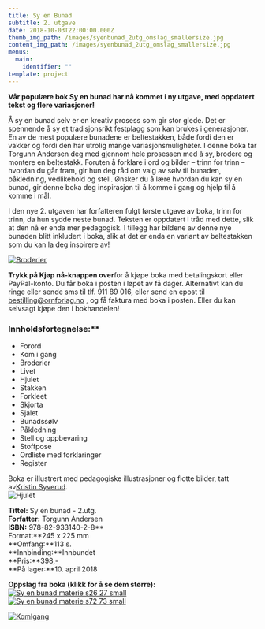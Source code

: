 ```yaml
---
title: Sy en Bunad
subtitle: 2. utgave
date: 2018-10-03T22:00:00.000Z
thumb_img_path: /images/syenbunad_2utg_omslag_smallersize.jpg
content_img_path: /images/syenbunad_2utg_omslag_smallersize.jpg
menus:
  main:
    identifier: ""
template: project
---
```

**Vår populære bok Sy en bunad har nå kommet i ny utgave, med oppdatert tekst og flere variasjoner!**

Å sy en bunad selv er en kreativ prosess som gir stor glede. Det er spennende å sy et tradisjonsrikt festplagg som kan brukes i generasjoner. En av de mest populære bunadene er beltestakken, både fordi den er vakker og fordi den har utrolig mange variasjonsmuligheter. I denne boka tar Torgunn Andersen deg med gjennom hele prosessen med å sy, brodere og montere en beltestakk. Foruten å forklare i ord og bilder – trinn for trinn – hvordan du går fram, gir hun deg råd om valg av sølv til bunaden, påkledning, vedlikehold og stell. Ønsker du å lære hvordan du kan sy en bunad, gir denne boka deg inspirasjon til å komme i gang og hjelp til å komme i mål.

I den nye 2. utgaven har forfatteren fulgt første utgave av boka, trinn for trinn, da hun sydde neste bunad. Teksten er oppdatert i tråd med dette, slik at den nå er enda mer pedagogisk. I tillegg har bildene av denne nye bunaden blitt inkludert i boka, slik at det er enda en variant av beltestakken som du kan la deg inspirere av!

[![Broderier](https://ornforlag.no/static/fee959d4b93e091dd58bee8d5b8812dc/466da/Broderier.png "Broderier")](https://ornforlag.no/static/fee959d4b93e091dd58bee8d5b8812dc/466da/Broderier.png)

**Trykk på Kjøp nå-knappen over**for å kjøpe boka med betalingskort eller PayPal-konto. Du får boka i posten i løpet av få dager. Alternativt kan du ringe eller sende sms til tlf. 911 89 016, eller send en epost til [bestilling@ornforlag.no](mailto:bestilling@ornforlag.no?subject=Bestilling%20av%20Sy%20en%20bunad) , og få faktura med boka i posten. Eller du kan selvsagt kjøpe den i bokhandelen!

### Innholdsfortegnelse:\*\*

* Forord
* Kom i gang
* Broderier
* Livet
* Hjulet
* Stakken
* Forkleet
* Skjorta
* Sjalet
* Bunadssølv
* Påkledning
* Stell og oppbevaring
* Stoffpose
* Ordliste med forklaringer
* Register

Boka er illustrert med pedagogiske illustrasjoner og flotte bilder, tatt av[Kristin Syverud](https://www.syverudfoto.no/).\
![Hjulet](https://ornforlag.no/static/55db05a5e8c3dac39343fc139f659ba0/466da/Hjulet.png "Hjulet")

**Tittel:** Sy en bunad - 2.utg.\
**Forfatter:** Torgunn Andersen\
**ISBN:** 978-82-933140-2-8**\
Format:**245 x 225 mm\
**Omfang:**113 s.\
**Innbinding:**Innbundet\
**Pris:**398,-\
**På lager:**10. april 2018

**Oppslag fra boka (klikk for å se dem større):**\
[![Sy en bunad materie s26 27 small](https://ornforlag.no/static/e1fd9bf3fd7661d6b22bc8ca927fbeae/55feb/Sy_en_bunad_materie_s26-27_small.jpg "Sy en bunad materie s26 27 small")](https://ornforlag.no/SyEnBunad/Sy_en_bunad_materie_s26-27_med.jpg)\
[![Sy en bunad materie s72 73 small](https://ornforlag.no/static/e4bc896a0730ba4c660c909d3e74a0a5/55feb/Sy_en_bunad_materie_s72-73_small.jpg "Sy en bunad materie s72 73 small")](https://ornforlag.no/SyEnBunad/Sy_en_bunad_materie_s72-73_med.jpg)

[![KomIgang](https://ornforlag.no/static/fa31d4e6b245c4cb4dfcec6855327b6d/466da/KomIgang.png "KomIgang")](https://ornforlag.no/static/fa31d4e6b245c4cb4dfcec6855327b6d/466da/KomIgang.png)